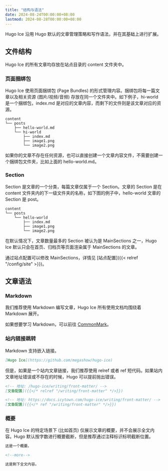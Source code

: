 ```yaml
---
title: "结构与语法"
date: 2024-08-24T00:00:00+08:00
lastmod: 2024-08-28T00:00:00+08:00
---
```


Hugo Ice 沿用 Hugo 默认的文章管理策略和写作语法，并在其基础上进行扩展。

<!--more-->

## 文件结构

Hugo Ice 的所有文章均存放在站点目录的 content 文件夹中。

### 页面捆绑包

Hugo Ice 使用页面捆绑包 (Page Bundles) 的形式管理内容。捆绑包将每一篇文章以及相关资源 (图片/视频/音频) 存放在同一个文件夹中。如下例子，hi-world 是一个捆绑包，index.md 是对应的文章内容，而剩下的文件则是该文章对应的资源。

```
content
└── posts
    ├── hello-world.md
    └── hi-world
        ├── index.md
        ├── image1.png
        └── image2.png
```

如果你的文章不存在任何资源，也可以直接创建一个文章内容文件，不需要创建一个捆绑包文件夹，比如上面的 hello-world.md。

### Section

Section 是文章的一个分类，每篇文章仅属于一个 Section。文章的 Section 是在 content 文件夹内的下一级文件夹的名称，如下图的例子中，hello-world 文章的 Section 是 post。

```
content
└── posts
    └── hello-world
        ├── index.md
        ├── image1.png
        └── image2.png
```

在默认情况下，文章数量最多的 Section 被认为是 MainSections 之一，Hugo Ice 默认只会在首页、归档页等页面渲染属于 MainSections 的文章。

通过站点配置可以修改 MainSections，详情见 [站点配置]({{< relref "/config/site" >}})。

## 文章语法

### Markdown

我们推荐使用 Markdown 编写文章，Hugo Ice 所有使用文档均围绕着 Markdown 展开。

如果想要学习 Markdown，可以前往 [CommonMark](https://commonmark.org/)。

### 站内链接跳转

Markdown 支持嵌入链接。

```markdown
[Hugo Ice](https://github.com/megashow/hugo-ice)
```

但是，如果是一个站内文章链接，我们推荐使用 relref 或者 ref 短代码。如果站内文章地址错误或不存在的时候，Hugo 可以提前抛出错误。

```markdown
<!-- 地址: /hugo-ice/writing/front-matter/ -->
[文章配置]({{</* relref "/writing/front-matter" */>}})

<!-- 地址: https://docs.icytown.com/hugo-ice/writing/front-matter/ -->
[文章配置]({{</* ref "/writing/front-matter" */>}})
```

### 概要

在 Hugo Ice 的特定场景下 (比如首页) 仅展示文章的概要，并不会展示全文内容。Hugo 默认按字数进行概要截断，但是推荐通过注释标识标明截断位置。

```markdown
这是一个概要。

<!--more-->

这是剩下全文内容。
```
